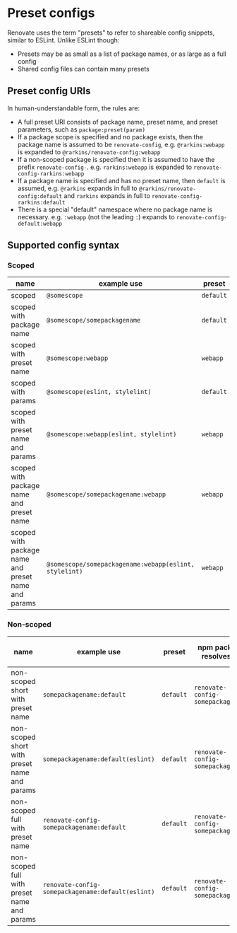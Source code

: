 # Preset configs

Renovate uses the term "presets" to refer to shareable config snippets, similar to ESLint.
Unlike ESLint though:

- Presets may be as small as a list of package names, or as large as a full config
- Shared config files can contain many presets

## Preset config URIs

In human-understandable form, the rules are:

- A full preset URI consists of package name, preset name, and preset parameters, such as `package:preset(param)`
- If a package scope is specified and no package exists, then the package name is assumed to be `renovate-config`, e.g. `@rarkins:webapp` is expanded to `@rarkins/renovate-config:webapp`
- If a non-scoped package is specified then it is assumed to have the prefix `renovate-config-`. e.g. `rarkins:webapp` is expanded to `renovate-config-rarkins:webapp`
- If a package name is specified and has no preset name, then `default` is assumed, e.g. `@rarkins` expands in full to `@rarkins/renovate-config:default` and `rarkins` expands in full to `renovate-config-rarkins:default`
- There is a special "default" namespace where no package name is necessary. e.g. `:webapp` (not the leading `:`) expands to `renovate-config-default:webapp`

## Supported config syntax

### Scoped

| name                                                | example use                                            | preset    | npm package resolves as      | parameters           |
| --------------------------------------------------- | ------------------------------------------------------ | --------- | ---------------------------- | -------------------- |
| scoped                                              | `@somescope`                                           | `default` | `@somescope/renovate-config` | none                 |
| scoped with package name                            | `@somescope/somepackagename`                           | `default` | `@somescope/somepackagename` | none                 |
| scoped with preset name                             | `@somescope:webapp`                                    | `webapp`  | `@somescope/renovate-config` | none                 |
| scoped with params                                  | `@somescope(eslint, stylelint)`                        | `default` | `@somescope/renovate-config` | `eslint` `stylelint` |
| scoped with preset name and params                  | `@somescope:webapp(eslint, stylelint)`                 | `webapp`  | `@somescope/renovate-config` | `eslint` `stylelint` |
| scoped with package name and preset name            | `@somescope/somepackagename:webapp`                    | `webapp`  | `@somescope/somepackagename` | none                 |
| scoped with package name and preset name and params | `@somescope/somepackagename:webapp(eslint, stylelint)` | `webapp`  | `@somescope/somepackagename` | `eslint` `stylelint` |

### Non-scoped

| name                                         | example use                                       | preset    | npm package resolves as           | parameters | Mandatory preset name? |
| -------------------------------------------- | ------------------------------------------------- | --------- | --------------------------------- | ---------- | ---------------------- |
| non-scoped short with preset name            | `somepackagename:default`                         | `default` | `renovate-config-somepackagename` | none       | yes                    |
| non-scoped short with preset name and params | `somepackagename:default(eslint)`                 | `default` | `renovate-config-somepackagename` | `eslint`   | yes                    |
| non-scoped full with preset name             | `renovate-config-somepackagename:default`         | `default` | `renovate-config-somepackagename` | none       | yes                    |
| non-scoped full with preset name and params  | `renovate-config-somepackagename:default(eslint)` | `default` | `renovate-config-somepackagename` | `eslint`   | yes                    |
